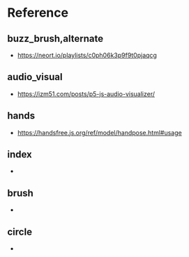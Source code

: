 # Reference
## buzz_brush,alternate
- https://neort.io/playlists/c0ph06k3p9f9t0pjaqcg
## audio_visual
- https://izm51.com/posts/p5-js-audio-visualizer/
## hands
- https://handsfree.js.org/ref/model/handpose.html#usage
## index
- 
## brush
- 
## circle
- 
